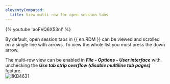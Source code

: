 ```yaml
---
eleventyComputed:
  title: View multi-row for open session tabs
---
```

{% youtube 'aoFVQ6X53nI' %}

By default, open session tabs in {{ en.RDM }} can be viewed and scrolled on a single line with arrows. To view the whole list you must press the down arrow.  

The multi-row view can be enabled in ***File - Options - User interface*** with unchecking the ***Use tab strip overflow (disable multiline tab pages)*** feature.  
![!!KB4631](https://webdevolutions.azureedge.net/docs/en/kb/KB4631.png)
